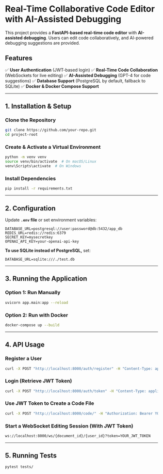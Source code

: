 # Real-Time Collaborative Code Editor with AI-Assisted Debugging

This project provides a **FastAPI-based real-time code editor** with **AI-assisted debugging**. Users can edit code collaboratively, and AI-powered debugging suggestions are provided.

## Features
✅ **User Authentication** (JWT-based login)
✅ **Real-Time Code Collaboration** (WebSockets for live editing)
✅ **AI-Assisted Debugging** (GPT-4 for code suggestions)
✅ **Database Support** (PostgreSQL by default, fallback to SQLite)
✅ **Docker & Docker Compose Support**

---

## 1. Installation & Setup

### Clone the Repository
```bash
git clone https://github.com/your-repo.git
cd project-root
```

### Create & Activate a Virtual Environment
```bash
python -m venv venv
source venv/bin/activate  # On macOS/Linux
venv\Scripts\activate  # On Windows
```

### Install Dependencies
```bash
pip install -r requirements.txt
```

---

## 2. Configuration
Update **`.env` file** or set environment variables:

```env
DATABASE_URL=postgresql://user:password@db:5432/app_db
REDIS_URL=redis://redis:6379
SECRET_KEY=mysecretkey
OPENAI_API_KEY=your-openai-api-key
```

**To use SQLite instead of PostgreSQL,** set:
```env
DATABASE_URL=sqlite:///./test.db
```

---

## 3. Running the Application

### Option 1: Run Manually
```bash
uvicorn app.main:app --reload
```

### Option 2: Run with Docker
```bash
docker-compose up --build
```

---

## 4. API Usage

### Register a User
```bash
curl -X POST "http://localhost:8000/auth/register" -H "Content-Type: application/json" -d '{"username":"testuser", "email":"test@example.com", "password":"testpass"}'
```

### Login (Retrieve JWT Token)
```bash
curl -X POST "http://localhost:8000/auth/token" -H "Content-Type: application/x-www-form-urlencoded" -d "username=testuser&password=testpass"
```

### Use JWT Token to Create a Code File
```bash
curl -X POST "http://localhost:8000/code/" -H "Authorization: Bearer YOUR_JWT_TOKEN" -H "Content-Type: application/json" -d '{"filename": "test.py", "content": "print(\"Hello World\")"}'
```

### Start a WebSocket Editing Session (With JWT Token)
```bash
ws://localhost:8000/ws/{document_id}/{user_id}?token=YOUR_JWT_TOKEN
```

---

## 5. Running Tests
```bash
pytest tests/
```

